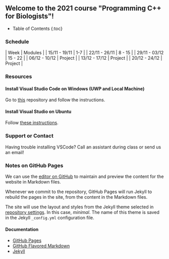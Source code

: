 ## Welcome to the 2021 course "Programming C++ for Biologists"!

* Table of Contents
{:toc}

### Schedule

| Week | Modules | 
| 15/11 - 19/11 | 1-7 |
| 22/11 - 26/11 | 8 - 15 |
| 29/11 - 03/12 | 15 - 22 |
| 06/12 - 10/12 | Project | 
| 13/12 - 17/12 | Project |
| 20/12 - 24/12 | Project |

### Resources

#### Install Visual Studio Code on Windows (UWP and Local Machine)

Go to [this](https://github.com/HHildenbrandt/uwp_vscode_setup) repository and follow the instructions.

#### Install Visual Studio on Ubuntu

Follow [these instructions](https://github.com/ClaireGuerin/bash-install-vscode/).

### Support or Contact

Having trouble installing VSCode? Call an assistant during class or send us an email!

### Notes on GitHub Pages

We can use the [editor on GitHub](https://github.com/ClaireGuerin/bash-install-vscode/edit/gh-pages/index.md) to maintain and preview the content for the website in Markdown files.

Whenever we commit to the repository, GitHub Pages will run Jekyll to rebuild the pages in the site, from the content in the Markdown files.

The site will use the layout and styles from the Jekyll theme selected in [repository settings](https://github.com/ClaireGuerin/bash-install-vscode/settings/pages). In this case, *minimal*. The name of this theme is saved in the Jekyll `_config.yml` configuration file.

#### Documentation
- [GitHub Pages](https://docs.github.com/categories/github-pages-basics/)
- [GitHub Flavored Markdown](https://guides.github.com/features/mastering-markdown/)
- [Jekyll](https://jekyllrb.com/)
